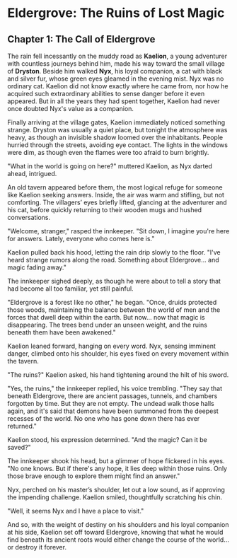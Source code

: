 # Eldergrove: The Ruins of Lost Magic

## Chapter 1: The Call of Eldergrove

The rain fell incessantly on the muddy road as **Kaelion**, a young adventurer with countless journeys behind him, made his way toward the small village of **Dryston**. Beside him walked **Nyx**, his loyal companion, a cat with black and silver fur, whose green eyes gleamed in the evening mist. Nyx was no ordinary cat. Kaelion did not know exactly where he came from, nor how he acquired such extraordinary abilities to sense danger before it even appeared. But in all the years they had spent together, Kaelion had never once doubted Nyx's value as a companion.

Finally arriving at the village gates, Kaelion immediately noticed something strange. Dryston was usually a quiet place, but tonight the atmosphere was heavy, as though an invisible shadow loomed over the inhabitants. People hurried through the streets, avoiding eye contact. The lights in the windows were dim, as though even the flames were too afraid to burn brightly.

"What in the world is going on here?" muttered Kaelion, as Nyx darted ahead, intrigued.

An old tavern appeared before them, the most logical refuge for someone like Kaelion seeking answers. Inside, the air was warm and stifling, but not comforting. The villagers’ eyes briefly lifted, glancing at the adventurer and his cat, before quickly returning to their wooden mugs and hushed conversations.

"Welcome, stranger," rasped the innkeeper. "Sit down, I imagine you're here for answers. Lately, everyone who comes here is."

Kaelion pulled back his hood, letting the rain drip slowly to the floor. "I've heard strange rumors along the road. Something about Eldergrove... and magic fading away."

The innkeeper sighed deeply, as though he were about to tell a story that had become all too familiar, yet still painful.

"Eldergrove is a forest like no other," he began. "Once, druids protected those woods, maintaining the balance between the world of men and the forces that dwell deep within the earth. But now... now that magic is disappearing. The trees bend under an unseen weight, and the ruins beneath them have been awakened."

Kaelion leaned forward, hanging on every word. Nyx, sensing imminent danger, climbed onto his shoulder, his eyes fixed on every movement within the tavern.

"The ruins?" Kaelion asked, his hand tightening around the hilt of his sword.

"Yes, the ruins," the innkeeper replied, his voice trembling. "They say that beneath Eldergrove, there are ancient passages, tunnels, and chambers forgotten by time. But they are not empty. The undead walk those halls again, and it's said that demons have been summoned from the deepest recesses of the world. No one who has gone down there has ever returned."

Kaelion stood, his expression determined. "And the magic? Can it be saved?"

The innkeeper shook his head, but a glimmer of hope flickered in his eyes. "No one knows. But if there's any hope, it lies deep within those ruins. Only those brave enough to explore them might find an answer."

Nyx, perched on his master’s shoulder, let out a low sound, as if approving the impending challenge. Kaelion smiled, thoughtfully scratching his chin.

"Well, it seems Nyx and I have a place to visit."

And so, with the weight of destiny on his shoulders and his loyal companion at his side, Kaelion set off toward Eldergrove, knowing that what he would find beneath its ancient roots would either change the course of the world... or destroy it forever.
